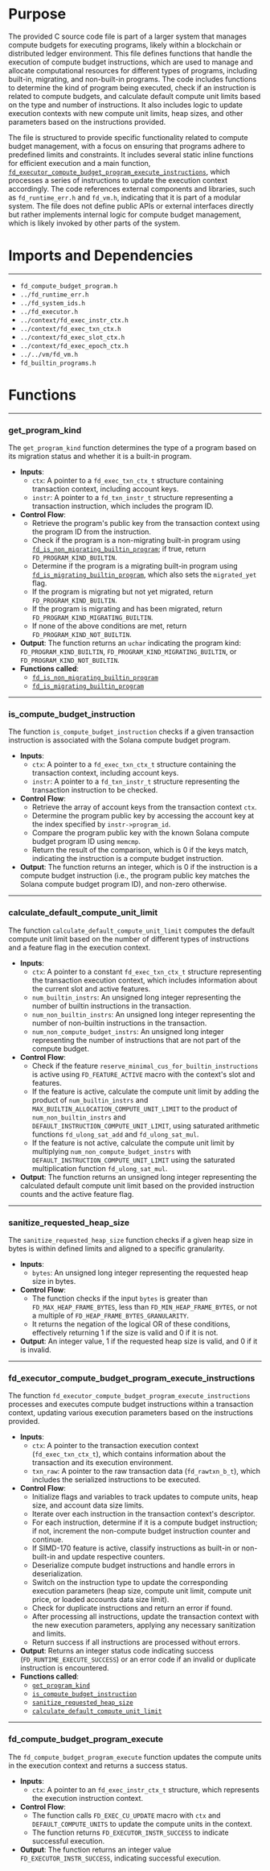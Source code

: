 # Purpose
The provided C source code file is part of a larger system that manages compute budgets for executing programs, likely within a blockchain or distributed ledger environment. This file defines functions that handle the execution of compute budget instructions, which are used to manage and allocate computational resources for different types of programs, including built-in, migrating, and non-built-in programs. The code includes functions to determine the kind of program being executed, check if an instruction is related to compute budgets, and calculate default compute unit limits based on the type and number of instructions. It also includes logic to update execution contexts with new compute unit limits, heap sizes, and other parameters based on the instructions provided.

The file is structured to provide specific functionality related to compute budget management, with a focus on ensuring that programs adhere to predefined limits and constraints. It includes several static inline functions for efficient execution and a main function, [`fd_executor_compute_budget_program_execute_instructions`](#fd_executor_compute_budget_program_execute_instructions), which processes a series of instructions to update the execution context accordingly. The code references external components and libraries, such as `fd_runtime_err.h` and `fd_vm.h`, indicating that it is part of a modular system. The file does not define public APIs or external interfaces directly but rather implements internal logic for compute budget management, which is likely invoked by other parts of the system.
# Imports and Dependencies

---
- `fd_compute_budget_program.h`
- `../fd_runtime_err.h`
- `../fd_system_ids.h`
- `../fd_executor.h`
- `../context/fd_exec_instr_ctx.h`
- `../context/fd_exec_txn_ctx.h`
- `../context/fd_exec_slot_ctx.h`
- `../context/fd_exec_epoch_ctx.h`
- `../../vm/fd_vm.h`
- `fd_builtin_programs.h`


# Functions

---
### get\_program\_kind<!-- {{#callable:get_program_kind}} -->
The `get_program_kind` function determines the type of a program based on its migration status and whether it is a built-in program.
- **Inputs**:
    - `ctx`: A pointer to a `fd_exec_txn_ctx_t` structure containing transaction context, including account keys.
    - `instr`: A pointer to a `fd_txn_instr_t` structure representing a transaction instruction, which includes the program ID.
- **Control Flow**:
    - Retrieve the program's public key from the transaction context using the program ID from the instruction.
    - Check if the program is a non-migrating built-in program using [`fd_is_non_migrating_builtin_program`](fd_builtin_programs.c.driver.md#fd_is_non_migrating_builtin_program); if true, return `FD_PROGRAM_KIND_BUILTIN`.
    - Determine if the program is a migrating built-in program using [`fd_is_migrating_builtin_program`](fd_builtin_programs.c.driver.md#fd_is_migrating_builtin_program), which also sets the `migrated_yet` flag.
    - If the program is migrating but not yet migrated, return `FD_PROGRAM_KIND_BUILTIN`.
    - If the program is migrating and has been migrated, return `FD_PROGRAM_KIND_MIGRATING_BUILTIN`.
    - If none of the above conditions are met, return `FD_PROGRAM_KIND_NOT_BUILTIN`.
- **Output**: The function returns an `uchar` indicating the program kind: `FD_PROGRAM_KIND_BUILTIN`, `FD_PROGRAM_KIND_MIGRATING_BUILTIN`, or `FD_PROGRAM_KIND_NOT_BUILTIN`.
- **Functions called**:
    - [`fd_is_non_migrating_builtin_program`](fd_builtin_programs.c.driver.md#fd_is_non_migrating_builtin_program)
    - [`fd_is_migrating_builtin_program`](fd_builtin_programs.c.driver.md#fd_is_migrating_builtin_program)


---
### is\_compute\_budget\_instruction<!-- {{#callable:is_compute_budget_instruction}} -->
The function `is_compute_budget_instruction` checks if a given transaction instruction is associated with the Solana compute budget program.
- **Inputs**:
    - `ctx`: A pointer to a `fd_exec_txn_ctx_t` structure containing the transaction context, including account keys.
    - `instr`: A pointer to a `fd_txn_instr_t` structure representing the transaction instruction to be checked.
- **Control Flow**:
    - Retrieve the array of account keys from the transaction context `ctx`.
    - Determine the program public key by accessing the account key at the index specified by `instr->program_id`.
    - Compare the program public key with the known Solana compute budget program ID using `memcmp`.
    - Return the result of the comparison, which is 0 if the keys match, indicating the instruction is a compute budget instruction.
- **Output**: The function returns an integer, which is 0 if the instruction is a compute budget instruction (i.e., the program public key matches the Solana compute budget program ID), and non-zero otherwise.


---
### calculate\_default\_compute\_unit\_limit<!-- {{#callable:calculate_default_compute_unit_limit}} -->
The function `calculate_default_compute_unit_limit` computes the default compute unit limit based on the number of different types of instructions and a feature flag in the execution context.
- **Inputs**:
    - `ctx`: A pointer to a constant `fd_exec_txn_ctx_t` structure representing the transaction execution context, which includes information about the current slot and active features.
    - `num_builtin_instrs`: An unsigned long integer representing the number of builtin instructions in the transaction.
    - `num_non_builtin_instrs`: An unsigned long integer representing the number of non-builtin instructions in the transaction.
    - `num_non_compute_budget_instrs`: An unsigned long integer representing the number of instructions that are not part of the compute budget.
- **Control Flow**:
    - Check if the feature `reserve_minimal_cus_for_builtin_instructions` is active using `FD_FEATURE_ACTIVE` macro with the context's slot and features.
    - If the feature is active, calculate the compute unit limit by adding the product of `num_builtin_instrs` and `MAX_BUILTIN_ALLOCATION_COMPUTE_UNIT_LIMIT` to the product of `num_non_builtin_instrs` and `DEFAULT_INSTRUCTION_COMPUTE_UNIT_LIMIT`, using saturated arithmetic functions `fd_ulong_sat_add` and `fd_ulong_sat_mul`.
    - If the feature is not active, calculate the compute unit limit by multiplying `num_non_compute_budget_instrs` with `DEFAULT_INSTRUCTION_COMPUTE_UNIT_LIMIT` using the saturated multiplication function `fd_ulong_sat_mul`.
- **Output**: The function returns an unsigned long integer representing the calculated default compute unit limit based on the provided instruction counts and the active feature flag.


---
### sanitize\_requested\_heap\_size<!-- {{#callable:sanitize_requested_heap_size}} -->
The `sanitize_requested_heap_size` function checks if a given heap size in bytes is within defined limits and aligned to a specific granularity.
- **Inputs**:
    - `bytes`: An unsigned long integer representing the requested heap size in bytes.
- **Control Flow**:
    - The function checks if the input `bytes` is greater than `FD_MAX_HEAP_FRAME_BYTES`, less than `FD_MIN_HEAP_FRAME_BYTES`, or not a multiple of `FD_HEAP_FRAME_BYTES_GRANULARITY`.
    - It returns the negation of the logical OR of these conditions, effectively returning 1 if the size is valid and 0 if it is not.
- **Output**: An integer value, 1 if the requested heap size is valid, and 0 if it is invalid.


---
### fd\_executor\_compute\_budget\_program\_execute\_instructions<!-- {{#callable:fd_executor_compute_budget_program_execute_instructions}} -->
The function `fd_executor_compute_budget_program_execute_instructions` processes and executes compute budget instructions within a transaction context, updating various execution parameters based on the instructions provided.
- **Inputs**:
    - `ctx`: A pointer to the transaction execution context (`fd_exec_txn_ctx_t`), which contains information about the transaction and its execution environment.
    - `txn_raw`: A pointer to the raw transaction data (`fd_rawtxn_b_t`), which includes the serialized instructions to be executed.
- **Control Flow**:
    - Initialize flags and variables to track updates to compute units, heap size, and account data size limits.
    - Iterate over each instruction in the transaction context's descriptor.
    - For each instruction, determine if it is a compute budget instruction; if not, increment the non-compute budget instruction counter and continue.
    - If SIMD-170 feature is active, classify instructions as built-in or non-built-in and update respective counters.
    - Deserialize compute budget instructions and handle errors in deserialization.
    - Switch on the instruction type to update the corresponding execution parameters (heap size, compute unit limit, compute unit price, or loaded accounts data size limit).
    - Check for duplicate instructions and return an error if found.
    - After processing all instructions, update the transaction context with the new execution parameters, applying any necessary sanitization and limits.
    - Return success if all instructions are processed without errors.
- **Output**: Returns an integer status code indicating success (`FD_RUNTIME_EXECUTE_SUCCESS`) or an error code if an invalid or duplicate instruction is encountered.
- **Functions called**:
    - [`get_program_kind`](#get_program_kind)
    - [`is_compute_budget_instruction`](#is_compute_budget_instruction)
    - [`sanitize_requested_heap_size`](#sanitize_requested_heap_size)
    - [`calculate_default_compute_unit_limit`](#calculate_default_compute_unit_limit)


---
### fd\_compute\_budget\_program\_execute<!-- {{#callable:fd_compute_budget_program_execute}} -->
The `fd_compute_budget_program_execute` function updates the compute units in the execution context and returns a success status.
- **Inputs**:
    - `ctx`: A pointer to an `fd_exec_instr_ctx_t` structure, which represents the execution instruction context.
- **Control Flow**:
    - The function calls `FD_EXEC_CU_UPDATE` macro with `ctx` and `DEFAULT_COMPUTE_UNITS` to update the compute units in the context.
    - The function returns `FD_EXECUTOR_INSTR_SUCCESS` to indicate successful execution.
- **Output**: The function returns an integer value `FD_EXECUTOR_INSTR_SUCCESS`, indicating successful execution.


